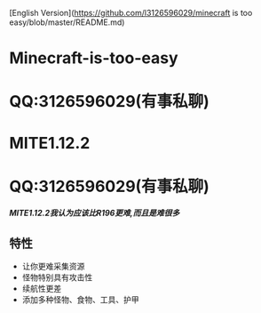 [English Version](https://github.com/l3126596029/minecraft is too easy/blob/master/README.md)
# Minecraft-is-too-easy
# QQ:3126596029(有事私聊)
# MITE1.12.2
# QQ:3126596029(有事私聊)
**_MITE1.12.2我认为应该比R196更难,而且是难很多_**
## 特性
* 让你更难采集资源
* 怪物特别具有攻击性
* 续航性更差
* 添加多种怪物、食物、工具、护甲
